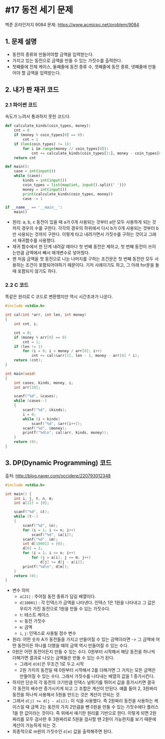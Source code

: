 # #17 동전 세기 문제

백준 온라인저지 9084 문제: https://www.acmicpc.net/problem/9084

## 1. 문제 설명

- 동전의 종류와 만들어야할 금액을 입력받는다.
- 가지고 있는 동전으로 금액을 만들 수 있는 가짓수를 출력한다.
- 첫째줄에 전체 케이스, 둘째줄에 동전 종류 수, 셋째줄에 동전 종류, 넷째줄에 만들어야 할 금액을 입력받는다.

## 2. 내가 짠 재귀 코드

### 2.1 파이썬 코드

속도가 느려서 통과하지 못한 코드다.

```py
def calculate_kinds(coin_types, money):
    cnt = 0
    if (money % coin_types[0] == 0):
        cnt = 1
    if (len(coin_types) != 1):
        for i in range(money // coin_types[0]):
            cnt += calculate_kinds(coin_types[1:], money - coin_types[0] * i)
    return cnt

def main():
    case = int(input())
    while (case):
        kinds = int(input())
        coin_types = list(map(int, input().split(' ')))
        money = int(input())
        print(calculate_kinds(coin_types, money))
        case -= 1

if __name__ == '__main__':
    main()
```

- 원리: a, b, c 동전이 있을 때 a가 0개 사용되는 것부터 a만 모두 사용하게 되는 것까지 경우의 수를 구한다. 각각의 경우의 하위에서 다시 b가 0개 사용되는 것부터 b만 사용되는 것까지 구한다. 이렇게 타고 내려가면서 가짓수를 구하는 것이고 그래서 재귀함수를 사용했다.
- 재귀 함수에서 한 단계 내려갈 때마다 첫 번째 동전은 제하고, 첫 번째 동전이 쓰이는만큼 금액에서 빼서 매개변수로 넣어줬다.
- 맨 처음 금액을 첫 동전으로 나눈 나머지를 구하는 조건문은 첫 번째 동전만 모두 사용하는 조건이 포함되어야하기 때문이다. 기저 사례이기도 하고, 그 아래 for문을 돌 때 포함되지 않기도 하다.

### 2.2 C 코드

똑같은 원리로 C 코드로 변환했지만 역시 시간초과가 나온다.

```c
#include <stdio.h>

int cal(int *arr, int len, int money)
{
    int cnt, i;

    cnt = 0;
    if (money % arr[0] == 0)
        cnt = 1;
    if (len != 1)
        for (i = 0; i < money / arr[0]; i++)
            cnt += cal(&arr[1], len - 1, money - arr[0] * i);
    return (cnt);
}

int main(void)
{
    int cases, kinds, money, i;
    int arr[20];

    scanf("%d", &cases);
    while (cases--)
    {
        scanf("%d", &kinds);
        i = 0;
        while (i < kinds)
            scanf("%d", &arr[i++]);
        scanf("%d", &money);
        printf("%d\n", cal(arr, kinds, money));
    }
    return (0);
}
```

## 3. DP(Dynamic Programming) 코드

출처: http://blog.naver.com/occidere/220793012348

```c
#include <stdio.h>

int main() {
    int i, j, t, n, m;
    int a[21] = {0};

    scanf("%d", &t);
    while (t--)
    {
        scanf("%d", &n);
        for (i = 1; i <= n; i++)
            scanf("%d", &a[i]);    
        scanf("%d", &m);
        int d[10001] = {0};
        d[0] = 1;
        for (i = 1; i <= n; i++)
            for (j = a[i]; j <= m; j++)
                d[j] += d[j - a[i]];
        printf("%d\n", d[m]);
    }
    return (0);
}
```

- 변수 의미
    + `a[21]` : 주어질 동전 종류가 담길 배열이다.
    + `d[10001]` : 각 인덱스가 금액을 나타낸다. 인덱스 1은 1원을 나타내고 그 값은 우리가 가진 동전으로 1원을 만들 수 있는 가짓수다.
    + `t`: 테스트 케이스
    + `n`: 동전 가짓수
    + `m`: 금액
    + `i`, `j`: 인덱스로 사용될 정수 변수
- 원리: 어떤 숫자 A가 동전들을 가지고 만들어질 수 있는 금액이라면 -> 그 금액에 어떤 동전이든 하나를 더했을 때의 금액 역시 만들어질 수 있는 수다.
- 0원은 어떤 동전이든지 만들 수 있는 수다. 0원부터 시작해서 해당 동전을 하나씩 더해가면 결과로 나오는 금액들은 만들 수 있는 수가 된다.
    + 그래서 `d[0]`은 무조건 1로 두고 시작
    + 2원 가치의 동전일 때 0원부터 시작해서 2를 더해가면 그 거치는 모든 금액은 만들어질 수 있는 수다. 그래서 가짓수를 나타내는 배열의 값을 1 증가시킨다.
- 하지만 단순히 각 동전의 크기만큼 인덱스 널뛰기를 뛰어서 값을 증가시키면 결국 각 동전의 배수만 증가시키게 되고 그 조합은 계산이 안된다. 예를 들어 2, 3원짜리 동전을 하나씩 사용해서 5원을 만드는 것은 계산이 안되는 것.
- 그래서 `d[j] += d[j - a[i]];` 이 식을 사용했다. 즉 2원짜리 동전을 사용하는 케이스일 때 금액 2는 동전의 가치 2만큼을 뺀 0원을 만들 수 있는 가짓수에다 플러스 1을 한 값이라는 것이다. 즉 위에서 얘기한 원리를 기반으로 한다. 이렇게 되면 2원짜리를 모두 검사한 후 3원짜리로 5원을 검사할 땐 2원이 가능한지를 보기 때문에 계산이 가능하게 되는 것.
- 최종적으로 m원의 가짓수인 `d[m]` 값을 출력해주면 된다.
